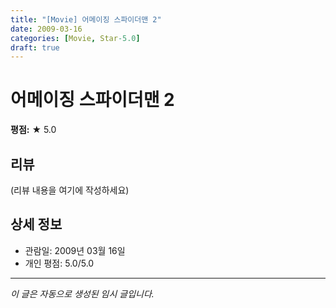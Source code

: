 ```yaml
---
title: "[Movie] 어메이징 스파이더맨 2"
date: 2009-03-16
categories: [Movie, Star-5.0]
draft: true
---
```


# 어메이징 스파이더맨 2

**평점:** ★ 5.0

## 리뷰

(리뷰 내용을 여기에 작성하세요)

## 상세 정보

- 관람일: 2009년 03월 16일
- 개인 평점: 5.0/5.0

---

*이 글은 자동으로 생성된 임시 글입니다.*
